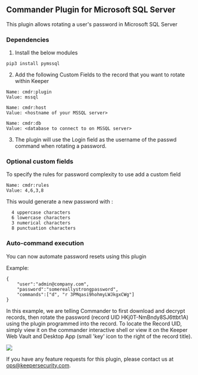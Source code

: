 Commander Plugin for Microsoft SQL Server
----

This plugin allows rotating a user's password in Microsoft SQL Server

### Dependencies 

1) Install the below modules

```
pip3 install pymssql
```

2) Add the following Custom Fields to the record that you want to rotate within Keeper

```
Name: cmdr:plugin
Value: mssql

Name: cmdr:host
Value: <hostname of your MSSQL server>

Name: cmdr:db
Value: <database to connect to on MSSQL server>
```

3) The plugin will use the Login field as the username of the passwd command when rotating a password.

### Optional custom fields

To specify the rules for password complexity to use add a custom field

```
Name: cmdr:rules
Value: 4,6,3,8
```

This would generate a new password with :
```
  4 uppercase characters
  6 lowercase characters
  3 numerical characters
  8 punctuation characters
```

### Auto-command execution

You can now automate password resets using this plugin

Example:

```
{                                                                               
    "user":"admin@company.com",
    "password":"somereallystrongpassword",
    "commands":["d", "r 3PMqasi9hohmyLWJkgxCWg"]
}
```

In this example, we are telling Commander to first download and decrypt records, then rotate the password (record UID HKj0T-NmBndy8SJ6ttbt1A) using the plugin programmed into the record. To locate the Record UID, simply view it on the commander interactive shell or view it on the Keeper Web Vault and Desktop App (small 'key' icon to the right of the record title).

![](https://raw.githubusercontent.com/Keeper-Security/Commander/master/keepercommander/images/record_uid.png)

If you have any feature requests for this plugin, please contact us at ops@keepersecurity.com.

